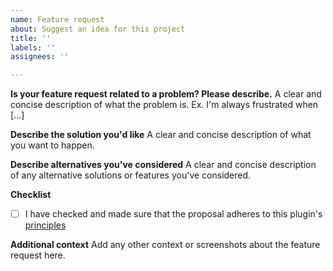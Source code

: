 ```yaml
---
name: Feature request
about: Suggest an idea for this project
title: ''
labels: ''
assignees: ''

---
```


**Is your feature request related to a problem? Please describe.**
A clear and concise description of what the problem is. Ex. I'm always frustrated when [...]

**Describe the solution you'd like**
A clear and concise description of what you want to happen.

**Describe alternatives you've considered**
A clear and concise description of any alternative solutions or features you've considered.

**Checklist** 
- [ ] I have checked and made sure that the proposal adheres to this plugin's [principles](https://github.com/Shopify/prettier-plugin-liquid/blob/main/docs/principles/index.md)

**Additional context**
Add any other context or screenshots about the feature request here.

